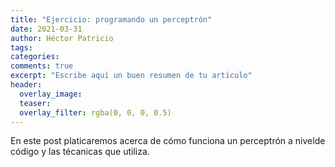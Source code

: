 ```yaml
---
title: "Ejercicio: programando un perceptrón"
date: 2021-03-31
author: Héctor Patricio
tags:
categories:
comments: true
excerpt: "Escribe aquí un buen resumen de tu artículo"
header:
  overlay_image:
  teaser:
  overlay_filter: rgba(0, 0, 0, 0.5)
---
```


En este post platicaremos acerca de cómo funciona un perceptrón a nivelde código y las técanicas que utiliza.